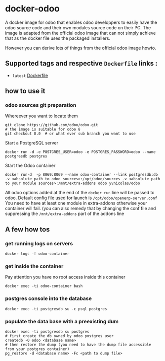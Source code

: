 docker-odoo
==============


A docker image for odoo that enables odoo developpers to easily have the odoo source code and their own modules source code on their PC.
The image is adapted from the official odoo image that can not simply achieve that as the docker file uses the packaged installers.

However you can derive lots of things from the official odoo image howto.

## Supported tags and respective `Dockerfile` links :

* `latest` [Dockerfile](https://github.com/yvnicolas/docker-odoo/blob/master/Dockerfile)

## how to use it

### odoo sources git preparation

Whereever you want to locate them
```
git clone https://github.com/odoo/odoo.git
# the image is suitable for odoo 8
git checkout 8.0  # or what ever sub branch you want to use
```

Start a PostgreSQL server

```
docker run -d -e POSTGRES_USER=odoo -e POSTGRES_PASSWORD=odoo --name postgresdb postgres
```

Start the Odoo container
```
docker run-d  -p 8069:8069 --name odoo-container --link postgresdb:db  -v <absolute path to odoo sources>:/opt/odoo/sources -v <absolute path to your module sources>:/mnt/extra-addons odoo yvnicolas/odoo
```

All odoo options added at the end of the `docker run` line will be passed to odoo.
Default config file used for launch is `/opt/odoo/openerp-server.conf`
You need to have at least one module in extra-addons otherwise your container will fail. (you can also remedy that by changing the conf file and suppressing the `/mnt/extra-addons` part of the addons line



## A few how tos

### get running logs on servers

```
docker logs -f odoo-container
```

### get inside the container
Pay attention you have no root access inside this container
```
docker exec -ti odoo-container bash
```

### postgres console into the database
```
docker exec -ti postgresdb su -c psql postgres
```

### populate the data base with a preexisting dum

```
docker exec -ti postgresdb su postgres
# first create the db owned by odoo postgres user
createdb -O odoo <database name>
# then restore the dump (you need to have the dump file accessible from your postgres container)
pg_restore -d <database name> -Fc <path to dump file>
```




